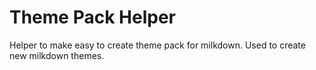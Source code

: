 # Theme Pack Helper

Helper to make easy to create theme pack for milkdown. Used to create new milkdown themes.
